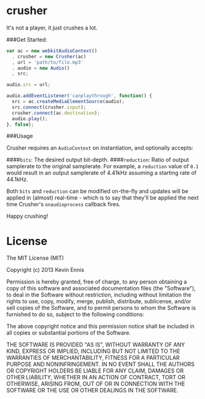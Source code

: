 crusher
=======

It's not a player, it just crushes a lot.

###Get Started:

```javascript
var ac = new webkitAudioContext()
  , crusher = new Crusher(ac)
  , url = 'path/to/file.mp3'
  , audio = new Audio()
  , src;

audio.src = url;

audio.addEventListener('canplaythrough', function() {
  src = ac.createMediaElementSource(audio);
  src.connect(crusher.input);
  crusher.connect(ac.destination);
  audio.play();
}, false);
```

###Usage

Crusher requires an `AudioContext` on instantiation, and optionally accepts:

####`bits`:
The desired output bit-depth.
####`reduction`:
Ratio of output samplerate to the original samplerate. For example, a `reduction` value of `0.1` 
would result in an output samplerate of 4.41kHz assuming a starting rate of 44.1kHz.

Both `bits` and `reduction` can be modified on-the-fly and updates will be applied in (almost) real-time - 
which is to say that they'll be applied the next time Crusher's `onaudioprocess` callback fires.

Happy crushing!

License
=======

The MIT License (MIT)

Copyright (c) 2013 Kevin Ennis

Permission is hereby granted, free of charge, to any person obtaining a copy
of this software and associated documentation files (the "Software"), to deal
in the Software without restriction, including without limitation the rights
to use, copy, modify, merge, publish, distribute, sublicense, and/or sell
copies of the Software, and to permit persons to whom the Software is
furnished to do so, subject to the following conditions:

The above copyright notice and this permission notice shall be included in
all copies or substantial portions of the Software.

THE SOFTWARE IS PROVIDED "AS IS", WITHOUT WARRANTY OF ANY KIND, EXPRESS OR
IMPLIED, INCLUDING BUT NOT LIMITED TO THE WARRANTIES OF MERCHANTABILITY,
FITNESS FOR A PARTICULAR PURPOSE AND NONINFRINGEMENT. IN NO EVENT SHALL THE
AUTHORS OR COPYRIGHT HOLDERS BE LIABLE FOR ANY CLAIM, DAMAGES OR OTHER
LIABILITY, WHETHER IN AN ACTION OF CONTRACT, TORT OR OTHERWISE, ARISING FROM,
OUT OF OR IN CONNECTION WITH THE SOFTWARE OR THE USE OR OTHER DEALINGS IN
THE SOFTWARE.
